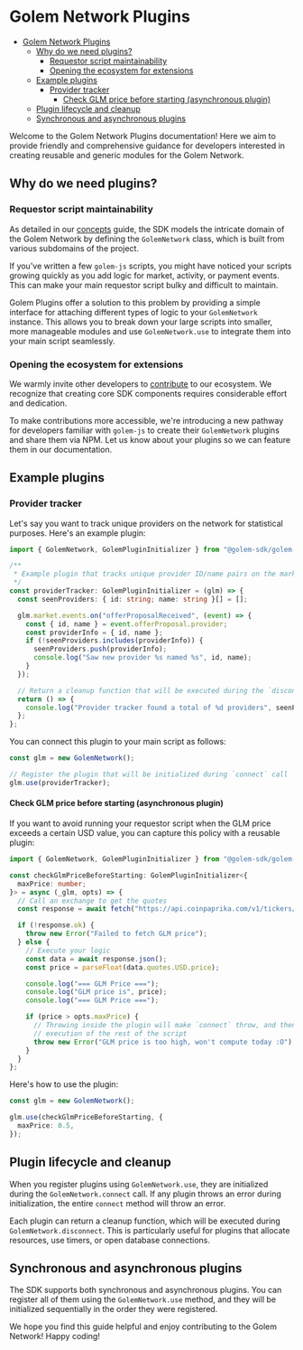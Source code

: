# Golem Network Plugins

<!-- TOC -->

- [Golem Network Plugins](#golem-network-plugins)
  - [Why do we need plugins?](#why-do-we-need-plugins)
    - [Requestor script maintainability](#requestor-script-maintainability)
    - [Opening the ecosystem for extensions](#opening-the-ecosystem-for-extensions)
  - [Example plugins](#example-plugins)
    - [Provider tracker](#provider-tracker)
      - [Check GLM price before starting (asynchronous plugin)](#check-glm-price-before-starting-asynchronous-plugin)
  - [Plugin lifecycle and cleanup](#plugin-lifecycle-and-cleanup)
  - [Synchronous and asynchronous plugins](#synchronous-and-asynchronous-plugins)
  <!-- TOC -->

Welcome to the Golem Network Plugins documentation! Here we aim to provide friendly and comprehensive guidance for
developers interested in creating reusable and generic modules for the Golem Network.

## Why do we need plugins?

### Requestor script maintainability

As detailed in our [concepts](./CONCEPTS.md) guide, the SDK models the intricate domain of the Golem Network by defining
the `GolemNetwork` class, which is built from various subdomains of the project.

If you've written a few `golem-js` scripts, you might have noticed your scripts growing quickly as you add logic for
market, activity, or payment events. This can make your main requestor script bulky and difficult to maintain.

Golem Plugins offer a solution to this problem by providing a simple interface for attaching different types of logic to
your `GolemNetwork` instance. This allows you to break down your large scripts into smaller, more manageable modules and
use `GolemNetwork.use` to integrate them into your main script seamlessly.

### Opening the ecosystem for extensions

We warmly invite other developers to [contribute](./CONTRIBUTING.md) to our ecosystem. We recognize that creating core
SDK components requires considerable effort and dedication.

To make contributions more accessible, we're introducing a new pathway for developers familiar with `golem-js` to create
their `GolemNetwork` plugins and share them via NPM. Let us know about your plugins so we can feature them in our
documentation.

## Example plugins

### Provider tracker

Let's say you want to track unique providers on the network for statistical purposes. Here's an example plugin:

```ts
import { GolemNetwork, GolemPluginInitializer } from "@golem-sdk/golem-js";

/**
 * Example plugin that tracks unique provider ID/name pairs on the market
 */
const providerTracker: GolemPluginInitializer = (glm) => {
  const seenProviders: { id: string; name: string }[] = [];

  glm.market.events.on("offerProposalReceived", (event) => {
    const { id, name } = event.offerProposal.provider;
    const providerInfo = { id, name };
    if (!seenProviders.includes(providerInfo)) {
      seenProviders.push(providerInfo);
      console.log("Saw new provider %s named %s", id, name);
    }
  });

  // Return a cleanup function that will be executed during the `disconnect`
  return () => {
    console.log("Provider tracker found a total of %d providers", seenProviders.length);
  };
};
```

You can connect this plugin to your main script as follows:

```ts
const glm = new GolemNetwork();

// Register the plugin that will be initialized during `connect` call
glm.use(providerTracker);
```

#### Check GLM price before starting (asynchronous plugin)

If you want to avoid running your requestor script when the GLM price exceeds a certain USD value, you can capture this
policy with a reusable plugin:

```ts
import { GolemNetwork, GolemPluginInitializer } from "@golem-sdk/golem-js";

const checkGlmPriceBeforeStarting: GolemPluginInitializer<{
  maxPrice: number;
}> = async (_glm, opts) => {
  // Call an exchange to get the quotes
  const response = await fetch("https://api.coinpaprika.com/v1/tickers/glm-golem");

  if (!response.ok) {
    throw new Error("Failed to fetch GLM price");
  } else {
    // Execute your logic
    const data = await response.json();
    const price = parseFloat(data.quotes.USD.price);

    console.log("=== GLM Price ===");
    console.log("GLM price is", price);
    console.log("=== GLM Price ===");

    if (price > opts.maxPrice) {
      // Throwing inside the plugin will make `connect` throw, and then prevent
      // execution of the rest of the script
      throw new Error("GLM price is too high, won't compute today :O");
    }
  }
};
```

Here's how to use the plugin:

```ts
const glm = new GolemNetwork();

glm.use(checkGlmPriceBeforeStarting, {
  maxPrice: 0.5,
});
```

## Plugin lifecycle and cleanup

When you register plugins using `GolemNetwork.use`, they are initialized during the `GolemNetwork.connect` call. If any
plugin throws an error during initialization, the entire `connect` method will throw an error.

Each plugin can return a cleanup function, which will be executed during `GolemNetwork.disconnect`. This is particularly
useful for plugins that allocate resources, use timers, or open database connections.

## Synchronous and asynchronous plugins

The SDK supports both synchronous and asynchronous plugins. You can register all of them using the `GolemNetwork.use`
method, and they will be initialized sequentially in the order they were registered.

We hope you find this guide helpful and enjoy contributing to the Golem Network! Happy coding!

